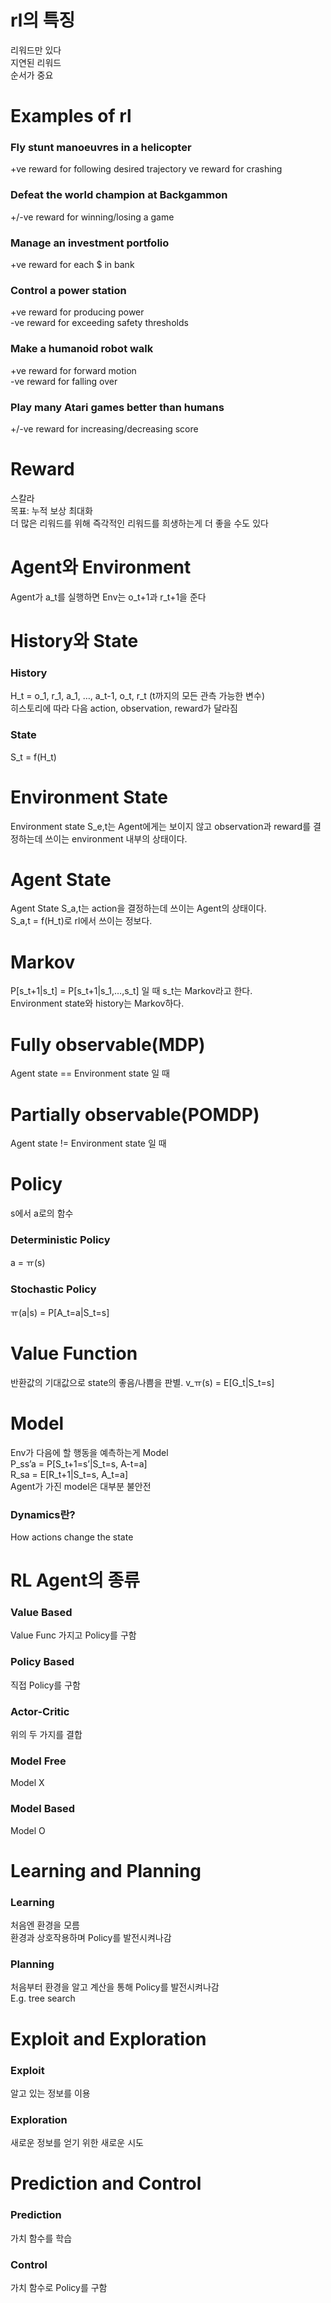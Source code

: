 # rl의 특징  
리워드만 있다  
지연된 리워드  
순서가 중요  

# Examples of rl  
### Fly stunt manoeuvres in a helicopter  
+ve reward for following desired trajectory ve reward for crashing  
### Defeat the world champion at Backgammon  
+/-ve reward for winning/losing a game  
### Manage an investment portfolio  
+ve reward for each $ in bank  
### Control a power station  
+ve reward for producing power  
-ve reward for exceeding safety thresholds  
### Make a humanoid robot walk  
+ve reward for forward motion  
-ve reward for falling over  
### Play many Atari games better than humans  
+/-ve reward for increasing/decreasing score 


# Reward  
스칼라  
목표: 누적 보상 최대화  
더 많은 리워드를 위해 즉각적인 리워드를 희생하는게 더 좋을 수도 있다  

# Agent와 Environment  
Agent가 a_t를 실행하면 Env는 o_t+1과 r_t+1을 준다  

# History와 State  
### History  
H_t = o_1, r_1, a_1, …, a_t-1, o_t, r_t (t까지의 모든 관측 가능한 변수)  
히스토리에 따라 다음 action, observation, reward가 달라짐  
### State  
S_t = f(H_t)  

# Environment State  
Environment state S_e,t는 Agent에게는 보이지 않고 observation과 reward를 결정하는데 쓰이는 environment 내부의 상태이다.  

# Agent State  
Agent State S_a,t는 action을 결정하는데 쓰이는 Agent의 상태이다.  
S_a,t = f(H_t)로 rl에서 쓰이는 정보다.  

# Markov  
P[s_t+1|s_t] = P[s_t+1|s_1,…,s_t] 일 때 s_t는 Markov라고 한다.  
Environment state와 history는 Markov하다.  

# Fully observable(MDP)  
Agent state == Environment state 일 때  

# Partially observable(POMDP)  
Agent state != Environment state 일 때  

# Policy  
s에서 a로의 함수  
### Deterministic Policy  
a = ㅠ(s)
### Stochastic Policy  
ㅠ(a|s) = P[A_t=a|S_t=s]  

# Value Function  
반환값의 기대값으로 state의 좋음/나쁨을 판별. 
v_ㅠ(s) = E[G_t|S_t=s]  

# Model  
Env가 다음에 할 행동을 예측하는게 Model  
P_ss’a = P[S_t+1=s’|S_t=s, A-t=a]  
R_sa = E[R_t+1|S_t=s, A_t=a]  
Agent가 가진 model은 대부분 불안전  
### Dynamics란?  
How actions change the state  

# RL Agent의 종류  
### Value Based  
Value Func 가지고 Policy를 구함  
### Policy Based  
직접 Policy를 구함  
### Actor-Critic  
위의 두 가지를 결합  
### Model Free
Model X
### Model Based
Model O

# Learning and Planning
### Learning
처음엔 환경을 모름  
환경과 상호작용하며 Policy를 발전시켜나감  
### Planning
처음부터 환경을 알고 계산을 통해 Policy를 발전시켜나감  
E.g. tree search  

# Exploit and Exploration
### Exploit
알고 있는 정보를 이용
### Exploration
새로운 정보를 얻기 위한 새로운 시도  

# Prediction and Control
### Prediction
가치 함수를 학습
### Control
가치 함수로 Policy를 구함  
